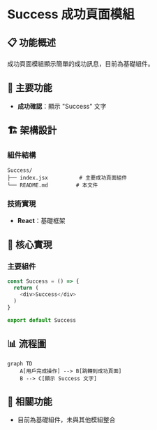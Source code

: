 # Success 成功頁面模組

## 📋 功能概述
成功頁面模組顯示簡單的成功訊息，目前為基礎組件。

## 🎯 主要功能
- **成功確認**：顯示 "Success" 文字

## 🏗️ 架構設計

### 組件結構
```
Success/
├── index.jsx          # 主要成功頁面組件
└── README.md         # 本文件
```

### 技術實現
- **React**：基礎框架

## 🔧 核心實現

### 主要組件
```javascript
const Success = () => {
  return (
    <div>Success</div>
  )
}

export default Success
```

## 📊 流程圖

```mermaid
graph TD
    A[用戶完成操作] --> B[跳轉到成功頁面]
    B --> C[顯示 Success 文字]
```

## 🔗 相關功能
- 目前為基礎組件，未與其他模組整合
